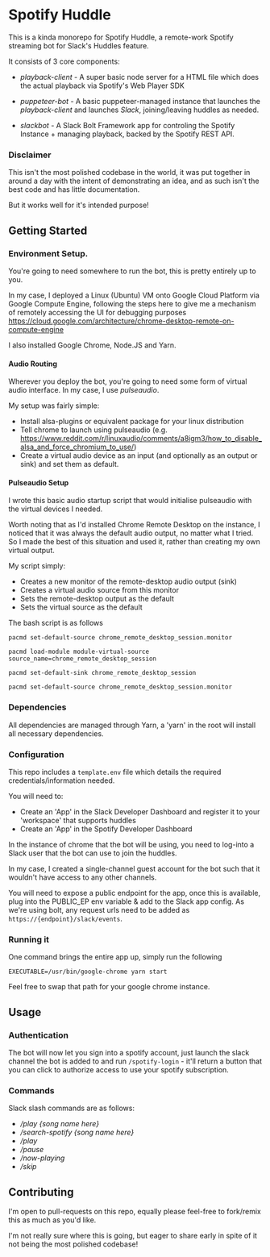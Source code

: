 # Spotify Huddle

This is a kinda monorepo for Spotify Huddle, a remote-work Spotify streaming bot for Slack's Huddles feature.

It consists of 3 core components:

 - _playback-client_ - A super basic node server for a HTML file which does the actual playback via Spotify's Web Player SDK

 - _puppeteer-bot_ - A basic puppeteer-managed instance that launches the *playback-client* and launches *Slack*, joining/leaving huddles as needed.

 - _slackbot_ - A Slack Bolt Framework app for controling the Spotify Instance + managing playback, backed by the Spotify REST API.

### Disclaimer
This isn't the most polished codebase in the world, it was put together in around a day with the intent of demonstrating an idea, and as such isn't the best code and has little documentation.

But it works well for it's intended purpose!

## Getting Started

### Environment Setup.
You're going to need somewhere to run the bot, this is pretty entirely up to you.

In my case, I deployed a Linux (Ubuntu) VM onto Google Cloud Platform via Google Compute Engine, following the steps here to give me a mechanism of remotely accessing the UI for debugging purposes
 https://cloud.google.com/architecture/chrome-desktop-remote-on-compute-engine

I also installed Google Chrome, Node.JS and Yarn.

#### Audio Routing
Wherever you deploy the bot, you're going to need some form of virtual audio interface. In my case, I use *pulseaudio*.

My setup was fairly simple:
 - Install alsa-plugins or equivalent package for your linux distribution
 - Tell chrome to launch using pulseaudio (e.g. https://www.reddit.com/r/linuxaudio/comments/a8igm3/how_to_disable_alsa_and_force_chromium_to_use/)
 - Create a virtual audio device as an input (and optionally as an output or sink) and set them as default.

#### Pulseaudio Setup

I wrote this basic audio startup script that would initialise pulseaudio with the virtual devices I needed.

Worth noting that as I'd installed Chrome Remote Desktop on the instance, I noticed that it was always the default audio output, no matter what I tried. So I made the best of this situation and used it, rather than creating my own virtual output.

My script simply:
 - Creates a new monitor of the remote-desktop audio output (sink)
 - Creates a virtual audio source from this monitor
 - Sets the remote-desktop output as the default
 - Sets the virtual source as the default

The bash script is as follows
```
pacmd set-default-source chrome_remote_desktop_session.monitor

pacmd load-module module-virtual-source source_name=chrome_remote_desktop_session

pacmd set-default-sink chrome_remote_desktop_session

pacmd set-default-source chrome_remote_desktop_session.monitor
```

### Dependencies

All dependencies are managed through Yarn, a 'yarn' in the root will install all necessary dependencies.

### Configuration

This repo includes a `template.env` file which details the required credentials/information needed.

You will need to:
 - Create an 'App' in the Slack Developer Dashboard and register it to your 'workspace' that supports huddles
 - Create an 'App' in the Spotify Developer Dashboard

In the instance of chrome that the bot will be using, you need to log-into a Slack user that the bot can use to join the huddles. 

In my case, I created a single-channel guest account for the bot such that it wouldn't have access to any other channels.

You will need to expose a public endpoint for the app, once this is available, plug into the PUBLIC_EP env variable & add to the Slack app config. As we're using bolt, any request urls need to be added as `https://{endpoint}/slack/events`.

### Running it

One command brings the entire app up, simply run the following

`EXECUTABLE=/usr/bin/google-chrome yarn start`

Feel free to swap that path for your google chrome instance.

## Usage

### Authentication

The bot will now let you sign into a spotify account, just launch the slack channel the bot is added to and run `/spotify-login` - it'll return a button that you can click to authorize access to use your spotify subscription.

### Commands

Slack slash commands are as follows:
 - */play* _{song name here}_
 - */search-spotify* _{song name here}_
 - */play*
 - */pause*
 - */now-playing*
 - */skip*


## Contributing

I'm open to pull-requests on this repo, equally please feel-free to fork/remix this as much as you'd like. 

I'm not really sure where this is going, but eager to share early in spite of it not being the most polished codebase!